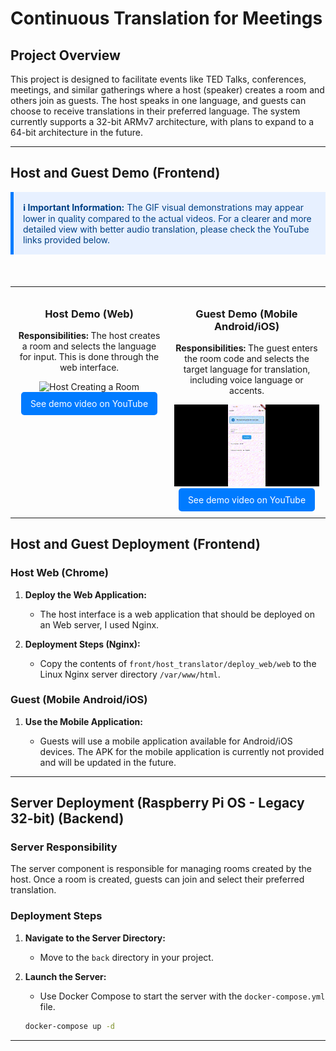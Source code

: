 # Continuous Translation for Meetings

## Project Overview

This project is designed to facilitate events like TED Talks, conferences, meetings, and similar gatherings where a host (speaker) creates a room and others join as guests. The host speaks in one language, and guests can choose to receive translations in their preferred language. The system currently supports a 32-bit ARMv7 architecture, with plans to expand to a 64-bit architecture in the future.

---

## Host and Guest Demo (Frontend)

<div style="background-color: #e7f0ff; border-left: 5px solid #007bff; padding: 15px; margin-bottom: 20px; color: #004085;">
    <strong>ℹ️ Important Information:</strong> The GIF visual demonstrations may appear lower in quality compared to the actual videos. For a clearer and more detailed view with better audio translation, please check the YouTube links provided below.
</div>

&nbsp;

<table style="width: 100%; border-collapse: collapse;">
  <tr>
    <td style="padding: 10px; vertical-align: top; text-align: center; width: 50%;">
      <h3>Host Demo (Web)</h3>
      <p><strong>Responsibilities:</strong> The host creates a room and selects the language for input. This is done through the web interface.</p>
      <img src="./docs/host_gif.gif" alt="Host Creating a Room" style="max-width: 100%; height: auto;">
      <br>
      <a href="https://youtu.be/RgRMhfmq0Ew" target="_blank" style="display: inline-block; padding: 10px 15px; background-color: #007bff; color: white; text-decoration: none; border-radius: 5px;">See demo video on YouTube</a>
    </td>
    <td style="padding: 10px; vertical-align: top; text-align: center; width: 50%;">
      <h3>Guest Demo (Mobile Android/iOS)</h3>
      <p><strong>Responsibilities:</strong> The guest enters the room code and selects the target language for translation, including voice language or accents.</p>
      <img src="./docs/guest_gif.gif" alt="Guest Joining a Room" style="max-width: 100%; height: auto;">
      <br>
      <a href="https://youtu.be/ODbYDyy6c2k" target="_blank" style="display: inline-block; padding: 10px 15px; background-color: #007bff; color: white; text-decoration: none; border-radius: 5px;">See demo video on YouTube</a>
    </td>
  </tr>
</table>

## Host and Guest Deployment (Frontend)

### Host Web (Chrome)

1. **Deploy the Web Application:**

    - The host interface is a web application that should be deployed on an Web server, I used Nginx.

2. **Deployment Steps (Nginx):**

    - Copy the contents of `front/host_translator/deploy_web/web` to the Linux Nginx server directory `/var/www/html`.

### Guest (Mobile Android/iOS)

1. **Use the Mobile Application:**

    - Guests will use a mobile application available for Android/iOS devices. The APK for the mobile application is currently not provided and will be updated in the future.

---

## Server Deployment (Raspberry Pi OS - Legacy 32-bit) (Backend)

### Server Responsibility

The server component is responsible for managing rooms created by the host. Once a room is created, guests can join and select their preferred translation.

### Deployment Steps

1. **Navigate to the Server Directory:**

    - Move to the `back` directory in your project.

2. **Launch the Server:**

    - Use Docker Compose to start the server with the `docker-compose.yml` file.

    ```bash
    docker-compose up -d
    ```

---
